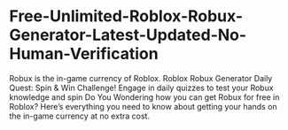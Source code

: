 # Free-Unlimited-Roblox-Robux-Generator-Latest-Updated-No-Human-Verification
Robux is the in-game currency of Roblox. Roblox Robux Generator Daily Quest: Spin &amp; Win Challenge! Engage in daily quizzes to test your Robux knowledge and spin Do You Wondering how you can get Robux for free in Roblox? Here’s everything you need to know about getting your hands on the in-game currency at no extra cost.
